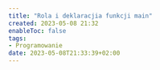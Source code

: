 ```yaml
---
title: "Rola i deklaracjia funkcji main"
created: 2023-05-08 21:32
enableToc: false
tags:
- Programowanie 
date: 2023-05-08T21:33:39+02:00
---
```


